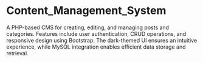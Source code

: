 # Content_Management_System
A PHP-based CMS for creating, editing, and managing posts and categories. Features include user authentication, CRUD operations, and responsive design using Bootstrap. The dark-themed UI ensures an intuitive experience, while MySQL integration enables efficient data storage and retrieval. 
